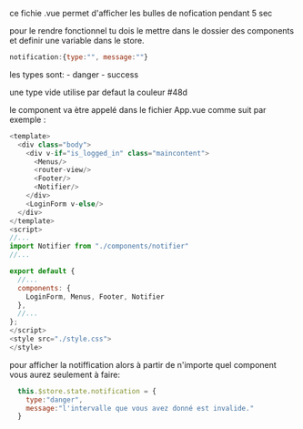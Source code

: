 ce fichie .vue permet d'afficher les bulles de nofication pendant 5 sec 

pour le rendre fonctionnel tu dois le mettre dans le dossier
des components et definir une variable dans le store.

```js 
notification:{type:"", message:""}
```

les types sont:
	- danger
	- success

une type vide utilise par defaut la couleur #48d

le component va ètre appelé dans le fichier App.vue comme suit
par exemple :

```js
<template>
  <div class="body">
    <div v-if="is_logged_in" class="maincontent">
      <Menus/>
      <router-view/>
      <Footer/>
      <Notifier/>
    </div>
    <LoginForm v-else/>
  </div>
</template>
<script>
//...
import Notifier from "./components/notifier"
//...

export default {
  //...
  components: {
    LoginForm, Menus, Footer, Notifier
  },
  //...
};
</script>
<style src="./style.css">
</style>
```

pour afficher la notiffication alors à partir de n'importe quel component 
vous aurez seulement à faire:

```js
  this.$store.state.notification = {
    type:"danger",
    message:"l'intervalle que vous avez donné est invalide."
  }
```